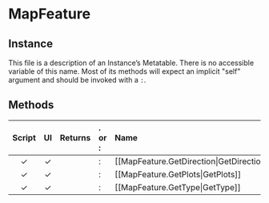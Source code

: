 # MapFeature
## Instance
This file is a description of an Instance’s Metatable. There is no accessible variable of this name. Most of its methods will expect an implicit "self" argument and should be invoked with a `:`.

## Methods
| Script | UI  | Returns | . or : | Name | Arguments |
|:------:|:---:| -------:|:---- |:---- |:--------- |
|✓|✓| |:|[[MapFeature.GetDirection\|GetDirection]]| |
|✓|✓| |:|[[MapFeature.GetPlots\|GetPlots]]| |
|✓|✓| |:|[[MapFeature.GetType\|GetType]]| |
